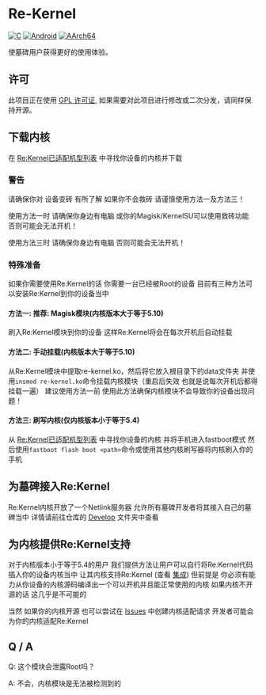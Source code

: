 # Re-Kernel
[![C](https://img.shields.io/badge/language-C-%23f34b7d.svg?style=plastic)](https://en.wikipedia.org/wiki/C_(programming_language)) 
[![Android](https://img.shields.io/badge/platform-Android-0078d7.svg?style=plastic)](https://en.wikipedia.org/wiki/Android_(operating_system)) 
[![AArch64](https://img.shields.io/badge/arch-AArch64-red.svg?style=plastic)](https://en.wikipedia.org/wiki/AArch64)

使墓碑用户获得更好的使用体验。

## 许可
此项目正在使用 [GPL 许可证](LICENSE), 如果需要对此项目进行修改或二次分发，请同样保持开源。

## 下载内核
在 [Re:Kernel已适配机型列表](https://github.com/Sakion-Team/Re-Kernel/tree/main/Supports) 中寻找你设备的内核并下载

### 警告
请确保你对 设备变砖 有所了解 如果你不会救砖 请谨慎使用方法一及方法三！

使用方法一时 请确保你身边有电脑 或你的Magisk/KernelSU可以使用救砖功能 否则可能会无法开机！

使用方法三时 请确保你身边有电脑 否则可能会无法开机！

### 特殊准备
如果你需要使用Re:Kernel的话 你需要一台已经被Root的设备 目前有三种方法可以安装Re:Kernel到你的设备当中

#### 方法一: 推荐: Magisk模块(内核版本大于等于5.10)
刷入Re:Kernel模块到你的设备 这样Re:Kernel将会在每次开机后自动挂载

#### 方法二: 手动挂载(内核版本大于等于5.10)
从Re:Kernel模块中提取re-kernel.ko，然后将它放入根目录下的data文件夹 并使用`insmod re-kernel.ko`命令挂载内核模块（重启后失效 也就是说每次开机后都得挂载一遍） 建议使用方法一前 使用此方法确保内核模块不会导致你的设备出现问题！

#### 方法三: 刷写内核(仅内核版本小于等于5.4)
从 [Re:Kernel已适配机型列表](https://github.com/Sakion-Team/Re-Kernel/tree/main/Supports) 中寻找你设备的内核 并将手机进入fastboot模式 然后使用`fastboot flash boot <path>`命令或使用其他内核刷写器将内核刷入你的手机

## 为墓碑接入Re:Kernel
Re:Kernel内核开放了一个Netlink服务器 允许所有墓碑开发者将其接入自己的墓碑当中 详情请前往仓库的 [Develop](https://github.com/Sakion-Team/Re-Kernel/tree/main/Develop) 文件夹中查看

## 为内核提供Re:Kernel支持
对于内核版本小于等于5.4的用户 我们提供方法让用户可以自行将Re:Kernel代码插入你的设备内核当中 让其内核支持Re:Kernel (查看 [集成](https://github.com/Sakion-Team/Re-Kernel/blob/main/Integrate/README_CN.md)) 但前提是 你必须有能力从你设备的内核源码编译出一个可以开机并且能正常使用的内核 如果内核不开源的话 这几乎是不可能的

当然 如果你的内核开源 也可以尝试在 [Issues](https://github.com/Sakion-Team/Re-Kernel/issues) 中创建内核适配请求 开发者可能会为你的内核适配Re:Kernel

## Q / A
Q: 这个模块会泄露Root吗？

A: 不会，内核模块是无法被检测到的
